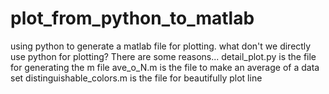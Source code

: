 # plot_from_python_to_matlab
using python to generate a matlab file for plotting.
what don't we directly use python for plotting?
There are some reasons...
detail_plot.py is the file for generating the m file
ave_o_N.m is the file to make an average of a data set
distinguishable_colors.m is the file for beautifully plot line
